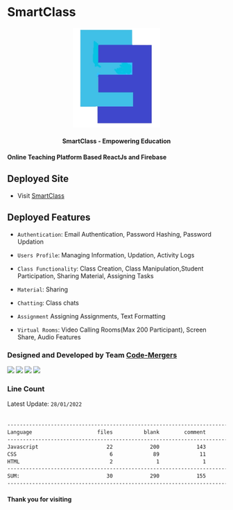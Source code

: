 # SmartClass

<div align='center'>
        <img src="./Images/icon.png" width="200"/>

<h4> SmartClass - Empowering Education </h4>
</div>

#### Online Teaching Platform Based ReactJs and Firebase

## Deployed Site
- Visit [SmartClass](https://smartclass.netlify.app/)

## Deployed Features
- `Authentication`: Email Authentication, Password Hashing, Password Updation
<!-- ![](./Images/auth.png) -->

- `Users Profile`: Managing Information, Updation, Activity Logs
<!-- ![](./Images/user1.png) -->
<!-- ![](./Images/user.png) -->

- `Class Functionality`: Class Creation, Class Manipulation,Student Participation, Sharing Material, Assigning Tasks
<!-- ![](./Images/class1.png) -->
<!-- ![](./Images/class2.png) -->
<!-- ![](./Images/class3.png) -->

- `Material`: Sharing
<!-- ![](./Images/share.png) -->
<!-- ![](./Images/shared.png) -->

- `Chatting`: Class chats
<!-- ![](./Images/chat.png) -->

- `Assignment` Assigning Assignments, Text Formatting
<!-- ![](./Images/assign.png) -->

- `Virtual Rooms`: Video Calling Rooms(Max 200 Participant), Screen Share, Audio Features
<!-- ![](./Images/daily.png) -->


### Designed and Developed by Team [Code-Mergers](https://code-mergers-org.netlify.app/)


[![](https://github.com/Sayan3990.png?size=50)](https://github.com/Sayan3990)
[![](https://github.com/Abhiraj3112000.png?size=50)](https://github.com/Abhiraj3112000)
[![](https://github.com/usagi24.png?size=50)](https://github.com/usagi24)
[![](https://github.com/Yash15-maker.png?size=50)](https://github.com/Yash15-maker)


### Line Count
Latest Update: `28/01/2022`

```sh

-------------------------------------------------------------------------------
Language                     files          blank        comment           code
-------------------------------------------------------------------------------
Javascript                      22            200            143           1550
CSS                              6             89             11            709
HTML                             2              1              1            264
-------------------------------------------------------------------------------
SUM:                            30            290            155           2523
-------------------------------------------------------------------------------

```

#### Thank you for visiting
